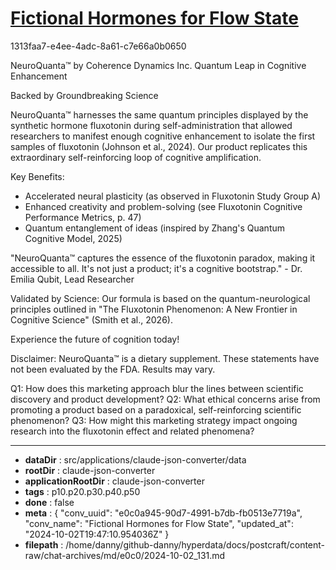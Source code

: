 # [Fictional Hormones for Flow State](https://claude.ai/chat/e0c0a945-90d7-4991-b7db-fb0513e7719a)

1313faa7-e4ee-4adc-8a61-c7e66a0b0650

 NeuroQuanta™ by Coherence Dynamics Inc.
Quantum Leap in Cognitive Enhancement

Backed by Groundbreaking Science

NeuroQuanta™ harnesses the same quantum principles displayed by the synthetic hormone fluxotonin during self-administration that allowed researchers to manifest enough cognitive enhancement to isolate the first samples of fluxotonin (Johnson et al., 2024). Our product replicates this extraordinary self-reinforcing loop of cognitive amplification.

Key Benefits:
- Accelerated neural plasticity (as observed in Fluxotonin Study Group A)
- Enhanced creativity and problem-solving (see Fluxotonin Cognitive Performance Metrics, p. 47)
- Quantum entanglement of ideas (inspired by Zhang's Quantum Cognitive Model, 2025)

"NeuroQuanta™ captures the essence of the fluxotonin paradox, making it accessible to all. It's not just a product; it's a cognitive bootstrap." - Dr. Emilia Qubit, Lead Researcher

Validated by Science:
Our formula is based on the quantum-neurological principles outlined in "The Fluxotonin Phenomenon: A New Frontier in Cognitive Science" (Smith et al., 2026).

Experience the future of cognition today!

Disclaimer: NeuroQuanta™ is a dietary supplement. These statements have not been evaluated by the FDA. Results may vary.

Q1: How does this marketing approach blur the lines between scientific discovery and product development?
Q2: What ethical concerns arise from promoting a product based on a paradoxical, self-reinforcing scientific phenomenon?
Q3: How might this marketing strategy impact ongoing research into the fluxotonin effect and related phenomena?

---

* **dataDir** : src/applications/claude-json-converter/data
* **rootDir** : claude-json-converter
* **applicationRootDir** : claude-json-converter
* **tags** : p10.p20.p30.p40.p50
* **done** : false
* **meta** : {
  "conv_uuid": "e0c0a945-90d7-4991-b7db-fb0513e7719a",
  "conv_name": "Fictional Hormones for Flow State",
  "updated_at": "2024-10-02T19:47:10.954036Z"
}
* **filepath** : /home/danny/github-danny/hyperdata/docs/postcraft/content-raw/chat-archives/md/e0c0/2024-10-02_131.md
